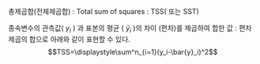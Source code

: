 총제곱합(전체제곱합) : Total sum of squares : TSS( 또는 SST)

종속변수의 관측값( $y_i$ ) 과 표본의 평균 ( $\bar{y}_i$ )의 차이 (편차)를 제곱하여 합한 값 : 편차제곱의 합으로 아래와 같이 표현할 수 있다.
$$TSS=\displaystyle\sum^n_{i=1}(y_i-\bar{y}_i)^2$$

